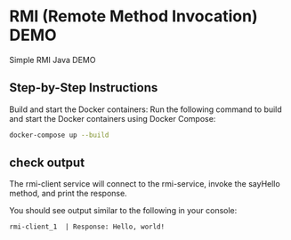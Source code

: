# RMI (Remote Method Invocation) DEMO
Simple RMI Java DEMO 

## Step-by-Step Instructions

Build and start the Docker containers:
Run the following command to build and start the Docker containers using Docker Compose:

```sh
docker-compose up --build
```
## check output
The rmi-client service will connect to the rmi-service, invoke the sayHello method, and print the response.

You should see output similar to the following in your console:

```
rmi-client_1  | Response: Hello, world!

```
